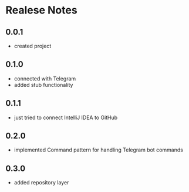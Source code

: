 # Realese Notes

## 0.0.1
* created project

## 0.1.0
* connected with Telegram
* added stub functionality

## 0.1.1
* just tried to connect IntelliJ IDEA to GitHub

## 0.2.0
* implemented Command pattern for handling Telegram bot commands

## 0.3.0
* added repository layer